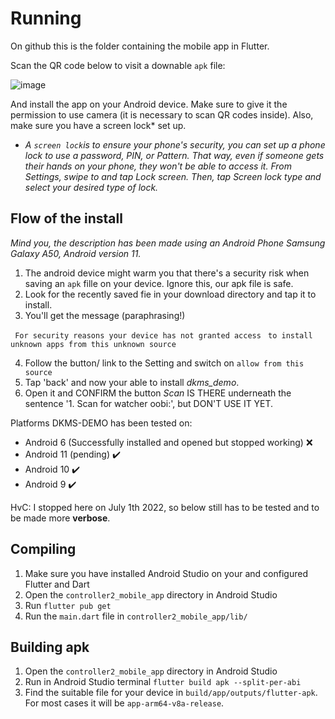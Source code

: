 # Running

On github this is the folder containing the mobile app in Flutter.

Scan the QR code below to visit a downable `apk` file:

![image](https://user-images.githubusercontent.com/83274413/176196207-3110f5cd-ceb6-456c-bfae-60a6d726ff3a.png)

And install the app on your Android device. Make sure to give it the permission to use camera (it is necessary to scan QR codes inside). Also, make sure you have a screen lock* set up.

* *A `screen lock`is to ensure your phone's security, you can set up a phone lock to use a password, PIN, or Pattern. That way, even if someone gets their hands on your phone, they won't be able to access it. From Settings, swipe to and tap Lock screen. Then, tap Screen lock type and select your desired type of lock.*

## Flow of the install

*Mind you, the description has been made using an Android Phone Samsung Galaxy A50, Android version 11.*

1. The android device might warm you that there's a security risk when saving an `apk` fille on your device. Ignore this, our apk file is safe.
2. Look for the recently saved fie in your download directory and tap it to install.
3. You'll get the message (paraphrasing!)

``` For security reasons your device has not granted access```
``` to install unknown apps from this unknown source```

4. Follow the button/ link to the Setting and switch on ```allow from this source```
5. Tap 'back' and now your able to install *dkms_demo*.
6. Open it and CONFIRM the button *Scan* IS THERE underneath the sentence '1. Scan for watcher oobi:', but DON'T USE IT YET.

Platforms DKMS-DEMO has been tested on:

* Android 6 (Successfully installed and opened but stopped working) ❌
* Android 11 (pending) ✔️
* Android 10 ✔️
* Android 9 ✔️

HvC: I stopped here on July 1th 2022, so below still has to be tested and to be made more **verbose**.

## Compiling

1. Make sure you have installed Android Studio on your  and configured Flutter and Dart
2. Open the `controller2_mobile_app` directory in Android Studio
3. Run `flutter pub get`
4. Run the `main.dart` file in `controller2_mobile_app/lib/`

## Building apk

1. Open the `controller2_mobile_app` directory in Android Studio
2. Run in Android Studio terminal `flutter build apk --split-per-abi`
3. Find the suitable file for your device in `build/app/outputs/flutter-apk`. For most cases it will be `app-arm64-v8a-release`.
